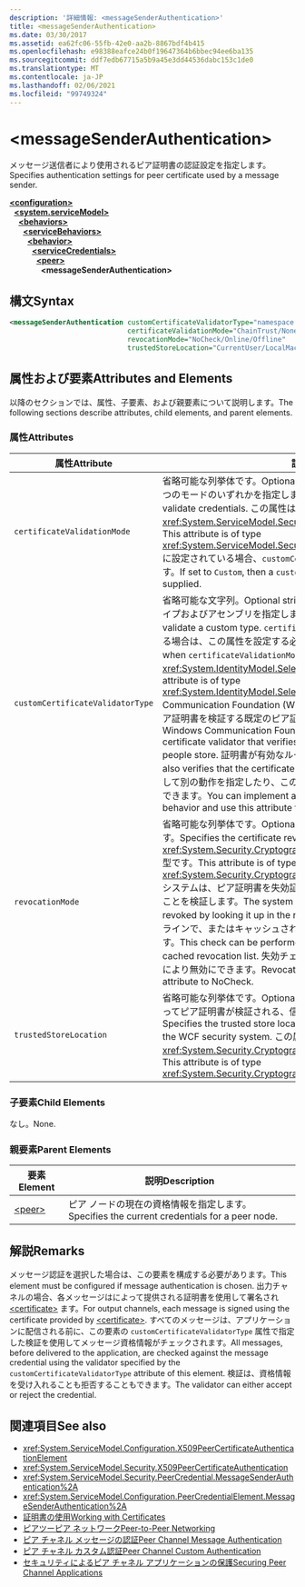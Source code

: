 ```yaml
---
description: '詳細情報: <messageSenderAuthentication>'
title: <messageSenderAuthentication>
ms.date: 03/30/2017
ms.assetid: ea62fc06-55fb-42e0-aa2b-8867bdf4b415
ms.openlocfilehash: e98388eafce24b0f19647364b6bbec94ee6ba135
ms.sourcegitcommit: ddf7edb67715a5b9a45e3dd44536dabc153c1de0
ms.translationtype: MT
ms.contentlocale: ja-JP
ms.lasthandoff: 02/06/2021
ms.locfileid: "99749324"
---
```

# \<messageSenderAuthentication>

<span data-ttu-id="d5f7a-102">メッセージ送信者により使用されるピア証明書の認証設定を指定します。</span><span class="sxs-lookup"><span data-stu-id="d5f7a-102">Specifies authentication settings for peer certificate used by a message sender.</span></span>  
  
[**\<configuration>**](../configuration-element.md)\
&nbsp;&nbsp;[**\<system.serviceModel>**](system-servicemodel.md)\
&nbsp;&nbsp;&nbsp;&nbsp;[**\<behaviors>**](behaviors.md)\
&nbsp;&nbsp;&nbsp;&nbsp;&nbsp;&nbsp;[**\<serviceBehaviors>**](servicebehaviors.md)\
&nbsp;&nbsp;&nbsp;&nbsp;&nbsp;&nbsp;&nbsp;&nbsp;[**\<behavior>**](behavior-of-servicebehaviors.md)\
&nbsp;&nbsp;&nbsp;&nbsp;&nbsp;&nbsp;&nbsp;&nbsp;&nbsp;&nbsp;[**\<serviceCredentials>**](servicecredentials.md)\
&nbsp;&nbsp;&nbsp;&nbsp;&nbsp;&nbsp;&nbsp;&nbsp;&nbsp;&nbsp;&nbsp;&nbsp;[**\<peer>**](peer-of-servicecredentials.md)\
&nbsp;&nbsp;&nbsp;&nbsp;&nbsp;&nbsp;&nbsp;&nbsp;&nbsp;&nbsp;&nbsp;&nbsp;&nbsp;&nbsp;**\<messageSenderAuthentication>**  
  
## <a name="syntax"></a><span data-ttu-id="d5f7a-103">構文</span><span class="sxs-lookup"><span data-stu-id="d5f7a-103">Syntax</span></span>  
  
```xml  
<messageSenderAuthentication customCertificateValidatorType="namespace.typeName, [,AssemblyName] [,Version=version number] [,Culture=culture] [,PublicKeyToken=token]"
                             certificateValidationMode="ChainTrust/None/PeerTrust/PeerOrChainTrust/Custom"
                             revocationMode="NoCheck/Online/Offline"
                             trustedStoreLocation="CurrentUser/LocalMachine" />
```  
  
## <a name="attributes-and-elements"></a><span data-ttu-id="d5f7a-104">属性および要素</span><span class="sxs-lookup"><span data-stu-id="d5f7a-104">Attributes and Elements</span></span>  

 <span data-ttu-id="d5f7a-105">以降のセクションでは、属性、子要素、および親要素について説明します。</span><span class="sxs-lookup"><span data-stu-id="d5f7a-105">The following sections describe attributes, child elements, and parent elements.</span></span>  
  
### <a name="attributes"></a><span data-ttu-id="d5f7a-106">属性</span><span class="sxs-lookup"><span data-stu-id="d5f7a-106">Attributes</span></span>  
  
|<span data-ttu-id="d5f7a-107">属性</span><span class="sxs-lookup"><span data-stu-id="d5f7a-107">Attribute</span></span>|<span data-ttu-id="d5f7a-108">説明</span><span class="sxs-lookup"><span data-stu-id="d5f7a-108">Description</span></span>|  
|---------------|-----------------|  
|`certificateValidationMode`|<span data-ttu-id="d5f7a-109">省略可能な列挙体です。</span><span class="sxs-lookup"><span data-stu-id="d5f7a-109">Optional enumeration.</span></span> <span data-ttu-id="d5f7a-110">資格情報の検証に使用される 5 つのモードのいずれかを指定します。</span><span class="sxs-lookup"><span data-stu-id="d5f7a-110">Specifies one of five modes used to validate credentials.</span></span> <span data-ttu-id="d5f7a-111">この属性は <xref:System.ServiceModel.Security.X509CertificateValidationMode> 型です。</span><span class="sxs-lookup"><span data-stu-id="d5f7a-111">This attribute is of type <xref:System.ServiceModel.Security.X509CertificateValidationMode>.</span></span> <span data-ttu-id="d5f7a-112">`Custom` に設定されている場合、`customCertificateValidator` も指定する必要があります。</span><span class="sxs-lookup"><span data-stu-id="d5f7a-112">If set to `Custom`, then a `customCertificateValidator` must also be supplied.</span></span>|  
|`customCertificateValidatorType`|<span data-ttu-id="d5f7a-113">省略可能な文字列。</span><span class="sxs-lookup"><span data-stu-id="d5f7a-113">Optional string.</span></span> <span data-ttu-id="d5f7a-114">ユーザー設定タイプの検証に使用されるタイプおよびアセンブリを指定します。</span><span class="sxs-lookup"><span data-stu-id="d5f7a-114">Specifies a type and assembly used to validate a custom type.</span></span> <span data-ttu-id="d5f7a-115">`certificateValidationMode` が `Custom` に設定されている場合は、この属性を設定する必要があります。</span><span class="sxs-lookup"><span data-stu-id="d5f7a-115">This attribute must be set when `certificateValidationMode` is set to `Custom`.</span></span> <span data-ttu-id="d5f7a-116">この属性は <xref:System.IdentityModel.Selectors.X509CertificateValidator> 型です。</span><span class="sxs-lookup"><span data-stu-id="d5f7a-116">This attribute is of type <xref:System.IdentityModel.Selectors.X509CertificateValidator>.</span></span> <span data-ttu-id="d5f7a-117">Windows Communication Foundation (WCF) は、信頼された people ストアに対してピア証明書を検証する既定のピア証明書検証コントロールを提供します。</span><span class="sxs-lookup"><span data-stu-id="d5f7a-117">Windows Communication Foundation (WCF) provides a default peer certificate validator that verifies the peer certificate against the trusted people store.</span></span> <span data-ttu-id="d5f7a-118">証明書が有効なルートまでつながっていることを検証します。</span><span class="sxs-lookup"><span data-stu-id="d5f7a-118">It also verifies that the certificate chains up to a valid root.</span></span> <span data-ttu-id="d5f7a-119">カスタム検証を実装して別の動作を指定したり、この属性を使用してカスタム検証を指定することができます。</span><span class="sxs-lookup"><span data-stu-id="d5f7a-119">You can implement a custom validator to specify a different behavior and use this attribute to point to the custom validator.</span></span>|  
|`revocationMode`|<span data-ttu-id="d5f7a-120">省略可能な列挙体です。</span><span class="sxs-lookup"><span data-stu-id="d5f7a-120">Optional enumeration.</span></span> <span data-ttu-id="d5f7a-121">証明書失効モードを指定します。</span><span class="sxs-lookup"><span data-stu-id="d5f7a-121">Specifies the certificate revocation mode.</span></span> <span data-ttu-id="d5f7a-122">この属性は <xref:System.Security.Cryptography.X509Certificates.X509RevocationMode> 型です。</span><span class="sxs-lookup"><span data-stu-id="d5f7a-122">This attribute is of type <xref:System.Security.Cryptography.X509Certificates.X509RevocationMode>.</span></span> <span data-ttu-id="d5f7a-123">システムは、ピア証明書を失効証明書リストで検索して、それが失効していないことを検証します。</span><span class="sxs-lookup"><span data-stu-id="d5f7a-123">The system verifies that the peer certificate has not been revoked by looking it up in the revoked certificate list.</span></span> <span data-ttu-id="d5f7a-124">このチェックは、オンラインで、またはキャッシュされた失効リストをチェックする方法で実行されます。</span><span class="sxs-lookup"><span data-stu-id="d5f7a-124">This check can be performed either by checking online or against a cached revocation list.</span></span> <span data-ttu-id="d5f7a-125">失効チェックは、この属性を NoCheck に設定することにより無効にできます。</span><span class="sxs-lookup"><span data-stu-id="d5f7a-125">Revocation checking can be turned off by setting this attribute to NoCheck.</span></span>|  
|`trustedStoreLocation`|<span data-ttu-id="d5f7a-126">省略可能な列挙体です。</span><span class="sxs-lookup"><span data-stu-id="d5f7a-126">Optional enumeration.</span></span> <span data-ttu-id="d5f7a-127">WCF セキュリティシステムによってピア証明書が検証される、信頼されたストアの場所を指定します。</span><span class="sxs-lookup"><span data-stu-id="d5f7a-127">Specifies the trusted store location where the peer certificate is validated by the WCF security system.</span></span> <span data-ttu-id="d5f7a-128">この属性は <xref:System.Security.Cryptography.X509Certificates.StoreLocation> 型です。</span><span class="sxs-lookup"><span data-stu-id="d5f7a-128">This attribute is of type <xref:System.Security.Cryptography.X509Certificates.StoreLocation>.</span></span>|  
  
### <a name="child-elements"></a><span data-ttu-id="d5f7a-129">子要素</span><span class="sxs-lookup"><span data-stu-id="d5f7a-129">Child Elements</span></span>  

 <span data-ttu-id="d5f7a-130">なし。</span><span class="sxs-lookup"><span data-stu-id="d5f7a-130">None.</span></span>  
  
### <a name="parent-elements"></a><span data-ttu-id="d5f7a-131">親要素</span><span class="sxs-lookup"><span data-stu-id="d5f7a-131">Parent Elements</span></span>  
  
|<span data-ttu-id="d5f7a-132">要素</span><span class="sxs-lookup"><span data-stu-id="d5f7a-132">Element</span></span>|<span data-ttu-id="d5f7a-133">説明</span><span class="sxs-lookup"><span data-stu-id="d5f7a-133">Description</span></span>|  
|-------------|-----------------|  
|[\<peer>](peer-of-servicecredentials.md)|<span data-ttu-id="d5f7a-134">ピア ノードの現在の資格情報を指定します。</span><span class="sxs-lookup"><span data-stu-id="d5f7a-134">Specifies the current credentials for a peer node.</span></span>|  
  
## <a name="remarks"></a><span data-ttu-id="d5f7a-135">解説</span><span class="sxs-lookup"><span data-stu-id="d5f7a-135">Remarks</span></span>  

 <span data-ttu-id="d5f7a-136">メッセージ認証を選択した場合は、この要素を構成する必要があります。</span><span class="sxs-lookup"><span data-stu-id="d5f7a-136">This element must be configured if message authentication is chosen.</span></span> <span data-ttu-id="d5f7a-137">出力チャネルの場合、各メッセージはによって提供される証明書を使用して署名され [\<certificate>](certificate-element.md) ます。</span><span class="sxs-lookup"><span data-stu-id="d5f7a-137">For output channels, each message is signed using the certificate provided by [\<certificate>](certificate-element.md).</span></span> <span data-ttu-id="d5f7a-138">すべてのメッセージは、アプリケーションに配信される前に、この要素の `customCertificateValidatorType` 属性で指定した検証を使用してメッセージ資格情報がチェックされます。</span><span class="sxs-lookup"><span data-stu-id="d5f7a-138">All messages, before delivered to the application, are checked against the message credential using the validator specified by the `customCertificateValidatorType` attribute of this element.</span></span> <span data-ttu-id="d5f7a-139">検証は、資格情報を受け入れることも拒否することもできます。</span><span class="sxs-lookup"><span data-stu-id="d5f7a-139">The validator can either accept or reject the credential.</span></span>  
  
## <a name="see-also"></a><span data-ttu-id="d5f7a-140">関連項目</span><span class="sxs-lookup"><span data-stu-id="d5f7a-140">See also</span></span>

- <xref:System.ServiceModel.Configuration.X509PeerCertificateAuthenticationElement>
- <xref:System.ServiceModel.Security.X509PeerCertificateAuthentication>
- <xref:System.ServiceModel.Security.PeerCredential.MessageSenderAuthentication%2A>
- <xref:System.ServiceModel.Configuration.PeerCredentialElement.MessageSenderAuthentication%2A>
- [<span data-ttu-id="d5f7a-141">証明書の使用</span><span class="sxs-lookup"><span data-stu-id="d5f7a-141">Working with Certificates</span></span>](../../../wcf/feature-details/working-with-certificates.md)
- [<span data-ttu-id="d5f7a-142">ピアツーピア ネットワーク</span><span class="sxs-lookup"><span data-stu-id="d5f7a-142">Peer-to-Peer Networking</span></span>](../../../wcf/feature-details/peer-to-peer-networking.md)
- <span data-ttu-id="d5f7a-143">[ピア チャネル メッセージの認証](/previous-versions/dotnet/netframework-3.5/aa967730(v=vs.90))</span><span class="sxs-lookup"><span data-stu-id="d5f7a-143">[Peer Channel Message Authentication](/previous-versions/dotnet/netframework-3.5/aa967730(v=vs.90))</span></span>
- <span data-ttu-id="d5f7a-144">[ピア チャネル カスタム認証](/previous-versions/dotnet/netframework-3.5/ms751447(v=vs.90))</span><span class="sxs-lookup"><span data-stu-id="d5f7a-144">[Peer Channel Custom Authentication](/previous-versions/dotnet/netframework-3.5/ms751447(v=vs.90))</span></span>
- [<span data-ttu-id="d5f7a-145">セキュリティによるピア チャネル アプリケーションの保護</span><span class="sxs-lookup"><span data-stu-id="d5f7a-145">Securing Peer Channel Applications</span></span>](../../../wcf/feature-details/securing-peer-channel-applications.md)
